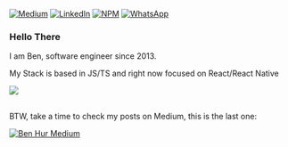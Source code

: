 [![Medium](https://img.shields.io/badge/Medium-12100E?style=for-the-badge&logo=medium&logoColor=white)](https://medium.com/@benhur-martins) [![LinkedIn](https://img.shields.io/badge/linkedin-%230077B5.svg?style=for-the-badge&logo=linkedin&logoColor=white)](https://www.linkedin.com/in/ben-hur-martins-carvalho-595481104/) [![NPM](https://img.shields.io/badge/NPM-%23000000.svg?style=for-the-badge&logo=npm&logoColor=white)](https://www.npmjs.com/~benhur.martins) [![WhatsApp](https://img.shields.io/badge/WhatsApp-25D366?style=for-the-badge&logo=whatsapp&logoColor=white)](https://api.whatsapp.com/send?phone=14374417226)
<!-- https://github.com/Ileriayo/markdown-badges#markdown-badges-->


### Hello There

I am Ben, software engineer since 2013.

My Stack is based in JS/TS and right now focused on React/React Native

<p align="left">
    <img src="https://skillicons.dev/icons?i=ts,js,react,redux,nodejs,postgres,nextjs,jest,graphql,styledcomponents,firebase,github" />
</p>
<!-- https://github.com/tandpfun/skill-icons -->

##

BTW, take a time to check my posts on Medium, this is the last one:

[![Ben Hur Medium](https://github-readme-medium.vercel.app/?username=benhur-martins)](https://medium.com/@benhur-martins)

